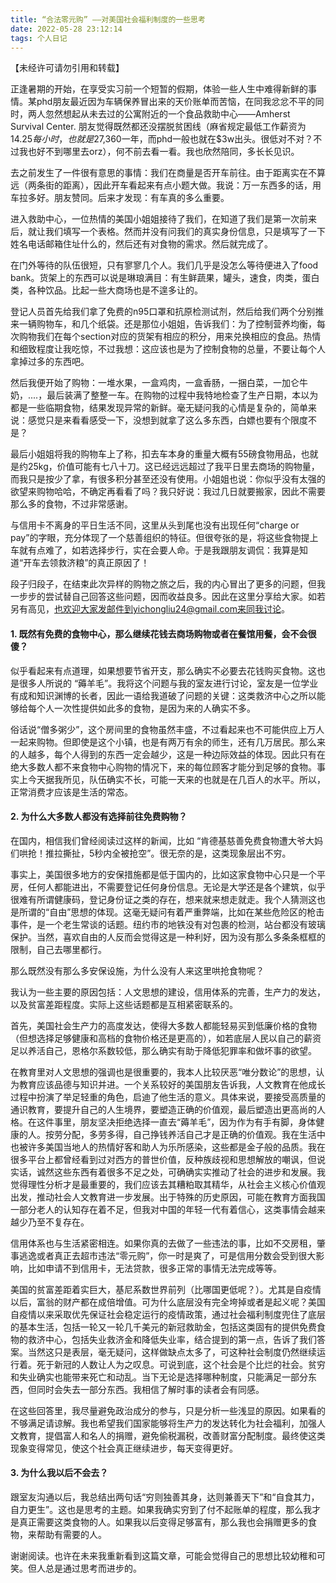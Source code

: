 ```yaml
---
title: “合法零元购” ——对美国社会福利制度的一些思考 
date: 2022-05-28 23:12:14
tags: 个人日记
---
```

【未经许可请勿引用和转载】

正逢暑期的开始，在享受实习前一个短暂的假期，体验一些人生中难得新鲜的事情。某phd朋友最近因为车辆保养冒出来的天价账单而苦恼，在同我忿忿不平的同时，两人忽然想起从未去过的公寓附近的一个食品救助中心——Amherst Survival Center. 朋友觉得既然都还没摆脱贫困线（麻省规定最低工作薪资为$14.25每小时，也就是$27,360一年，而phd一般也就在$3w出头。很低对不对？不过我也好不到哪里去orz），何不前去看一看。我也欣然陪同，多长长见识。

去之前发生了一件很有意思的事情：我们在商量是否开车前往。由于距离实在不算远（两条街的距离），因此开车看起来有点小题大做。我说：万一东西多的话，用车拉多好。朋友赞同。后来才发现：有车真的多么重要。

进入救助中心，一位热情的美国小姐姐接待了我们，在知道了我们是第一次前来后，就让我们填写一个表格。然而并没有问我们的真实身份信息，只是填写了一下姓名电话邮箱住址什么的，然后还有对食物的需求。然后就完成了。

在门外等待的队伍很短，只有寥寥几个人。我们几乎是没怎么等待便进入了food bank。货架上的东西可以说是琳琅满目：有生鲜蔬果，罐头，速食，肉类，蛋白类，各种饮品。比起一些大商场也是不遑多让的。

登记人员首先给我们拿了免费的n95口罩和抗原检测试剂，然后给我们两个分别推来一辆购物车，和几个纸袋。还是那位小姐姐，告诉我们：为了控制营养均衡，每次购物我们在每个section对应的货架有相应的积分，用来兑换相应的食品。热情和细致程度让我吃惊，不过我想：这应该也是为了控制食物的总量，不要让每个人拿掉过多的东西吧。

然后我便开始了购物：一堆水果，一盒鸡肉，一盒香肠，一捆白菜，一加仑牛奶，....，最后装满了整整一车。在购物的过程中我特地检查了生产日期，本以为都是一些临期食物，结果发现异常的新鲜。毫无疑问我的心情是复杂的，简单来说：感觉只是来看看感受一下，没想到就拿了这么多东西，白嫖也要有个限度不是？

最后小姐姐将我的购物车上了称，扣去车本身的重量大概有55磅食物用品，也就是约25kg，价值可能有七八十刀。这已经远远超过了我平日里去商场的购物量，而我只是按少了拿，有很多积分甚至还没有使用。小姐姐也说：你似乎没有太强的欲望来购物哈哈，不确定再看看了吗？我只好说：我过几日就要搬家，因此不需要那么多的食物，不过非常感谢。

与信用卡不离身的平日生活不同，这里从头到尾也没有出现任何“charge or pay”的字眼，充分体现了一个慈善组织的特征。但很夸张的是，将这些食物提上车就有点难了，如若选择步行，实在会要人命。于是我跟朋友调侃：我算是知道“开车去领救济粮”的真正原因了！

段子归段子，在结束此次异样的购物之旅之后，我的内心冒出了更多的问题，但我一步步的尝试替自己回答这些问题，因而收益良多。因此在这里分享给大家。如若另有高见，也欢迎大家发邮件到yichongliu24@gmail.com来同我讨论。

#### 1. 既然有免费的食物中心，那么继续花钱去商场购物或者在餐馆用餐，会不会很傻？

似乎看起来有点道理，如果想要节省开支，那么确实不必要去花钱购买食物。这也是很多人所说的 “薅羊毛”。我将这个问题与我的室友进行讨论，室友是一位学业有成和知识渊博的长者，因此一语给我道破了问题的关键：这类救济中心之所以能够给每个人一次性提供如此多的食物，是因为来的人确实不多。

俗话说“僧多粥少”，这个房间里的食物虽然丰盛，不过看起来也不可能供应上万人一起来购物。但即使是这个小镇，也是有两万有余的师生，还有几万居民。那么来的人越多，每个人得到的东西一定会越少，这是一种边际效益的体现。因此只有在绝大多数人都不来食物中心购物的情况下，来的每位顾客才能分到足够的食物。事实上今天据我所见，队伍确实不长，可能一天来的也就是在几百人的水平。所以，正常消费才应该是生活的常态。

#### 2. 为什么大多数人都没有选择前往免费购物？

在国内，相信我们曾经阅读过这样的新闻，比如 “肯德基慈善免费食物遭大爷大妈们哄抢！推拉撕扯，5秒内全被抢空”。很无奈的是，这类现象层出不穷。

事实上，美国很多地方的安保措施都是低于国内的，比如这家食物中心只是一个平房，任何人都能进出，不需要登记任何身份信息。无论是大学还是各个建筑，似乎很难有所谓健康码，登记身份证之类的存在，想来就来想走就走。我个人猜测这也是所谓的“自由”思想的体现。这毫无疑问有着严重弊端，比如在某些危险区的枪击事件，是一个老生常谈的话题。纽约市的地铁没有对包裹的检测，站台都没有玻璃保护。当然，喜欢自由的人反而会觉得这是一种利好，因为没有那么多条条框框的限制，自己去哪里都行。

那么既然没有那么多安保设施，为什么没有人来这里哄抢食物呢？

我认为一些主要的原因包括：人文思想的建设，信用体系的完善，生产力的发达，以及贫富差距程度。实际上这些话题都是互相紧密联系的。

首先，美国社会生产力的高度发达，使得大多数人都能轻易买到低廉价格的食物（但想选择足够健康和高档的食物价格还是更高的），如若底层人民以自己的薪资足以养活自己，恩格尔系数较低，那么确实有助于降低犯罪率和做坏事的欲望。

在教育里对人文思想的强调也是很重要的，我本人比较厌恶“唯分数论”的思想，认为教育应该品德与知识并进。一个关系较好的美国朋友告诉我，人文教育在他成长过程中扮演了举足轻重的角色，启迪了他生活的意义。具体来说，要接受高质量的通识教育，要提升自己的人生境界，要塑造正确的价值观，最后塑造出更高尚的人格。在这件事里，朋友坚决拒绝选择一直去“薅羊毛”，因为作为有手有脚，身体健康的人。按劳分配，多劳多得，自己挣钱养活自己才是正确的价值观。我在生活中也被许多美国当地人的热情好客和助人为乐所感染，这些都是金子般的品质。我在很多平台上都曾经看到过对西方的普世价值，反种族歧视和思想解放的嘲讽，但说实话，诚然这些东西有着很多不足之处，可确确实实推动了社会的进步和发展。我觉得理性分析才是最重要的，我们应该去其糟粕取其精华，从社会主义核心价值观出发，推动社会人文教育进一步发展。出于特殊的历史原因，可能在教育方面我国一部分老人的认知存在着不足，但我对中国的年轻一代有着信心，这类事情会越来越少乃至不复存在。

信用体系也与生活紧密相连。如果你真的去做了一些违法的事，比如不交房租，肇事逃逸或者真正去超市违法“零元购”，你一时是爽了，可是信用分数会受到很大影响，比如申请不到信用卡，无法贷款，很多正常的事情无法完成等等。

美国的贫富差距着实巨大，基尼系数世界前列（比哪国更低呢？）。尤其是自疫情以后，富翁的财产都在成倍增值。可为什么底层没有完全垮掉或者是起义呢？美国自疫情以来采取优先保证社会稳定运行的疫情政策，通过社会福利制度兜住了底层的基本生活，包括一轮又一轮几千美元的新冠救助金，包括这类固有的提供免费食物的救济中心，包括失业救济金和降低失业率，结合提到的第一点，告诉了我们答案。当然这只是表层，毫无疑问，这样做缺点太多了，可这种社会制度仍然继续运行着。死于新冠的人数让人为之叹息。可说到底，这个社会是个比烂的社会。贫穷和失业确实也能带来死亡和动乱。当下无论是选择哪种制度，只能满足一部分东西，但同时会失去一部分东西。我相信了解时事的读者会有同感。

在这些回答里，我尽量避免政治成分的参与，只是分析一些浅显的原因。如果看的不够满足请谅解。我也希望我们国家能够将生产力的发达转化为社会福利，加强人文教育，提倡富人和名人的捐赠，避免偷税漏税，改善财富分配制度。最终使这类现象变得常见，使这个社会真正继续进步，每天变得更好。

#### 3. 为什么我以后不会去？

跟室友沟通以后，我总结出两句话“穷则独善其身，达则兼善天下”和“自食其力，自力更生”。这也是思考的主题。如果我确实穷到了付不起账单的程度，那么我才是真正需要这类食物的人。如果我以后变得足够富有，那么我也会捐赠更多的食物，来帮助有需要的人。



谢谢阅读。也许在未来我重新看到这篇文章，可能会觉得自己的思想比较幼稚和可笑。但人总是通过思考而进步的。



